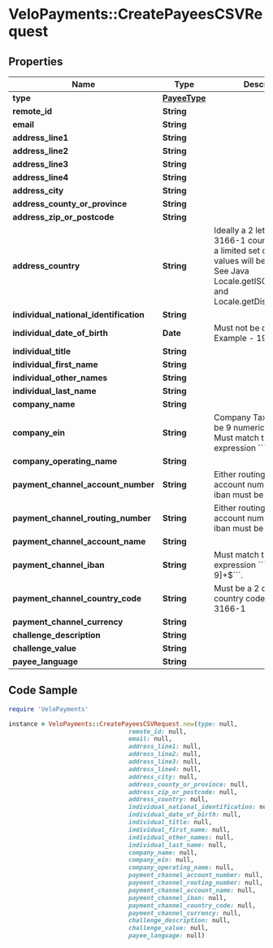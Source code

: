 # VeloPayments::CreatePayeesCSVRequest

## Properties

Name | Type | Description | Notes
------------ | ------------- | ------------- | -------------
**type** | [**PayeeType**](PayeeType.md) |  | 
**remote_id** | **String** |  | 
**email** | **String** |  | 
**address_line1** | **String** |  | 
**address_line2** | **String** |  | [optional] 
**address_line3** | **String** |  | [optional] 
**address_line4** | **String** |  | [optional] 
**address_city** | **String** |  | 
**address_county_or_province** | **String** |  | [optional] 
**address_zip_or_postcode** | **String** |  | 
**address_country** | **String** | Ideally a 2 letter ISO 3166-1 country code.  But a limited set of additional values will be corrected.  See Java Locale.getISOCountries() and Locale.getDisplayCountry() | 
**individual_national_identification** | **String** |  | [optional] 
**individual_date_of_birth** | **Date** | Must not be date in future. Example - 1970-05-20 | [optional] 
**individual_title** | **String** |  | [optional] 
**individual_first_name** | **String** |  | [optional] 
**individual_other_names** | **String** |  | [optional] 
**individual_last_name** | **String** |  | [optional] 
**company_name** | **String** |  | [optional] 
**company_ein** | **String** | Company Tax Id (EIN) must be 9 numeric characters. Must match the regular expression &#x60;&#x60;&#x60;[\\d]{9}&#x60;&#x60;&#x60;. | [optional] 
**company_operating_name** | **String** |  | [optional] 
**payment_channel_account_number** | **String** | Either routing number and account number or only iban must be set | [optional] 
**payment_channel_routing_number** | **String** | Either routing number and account number or only iban must be set | [optional] 
**payment_channel_account_name** | **String** |  | [optional] 
**payment_channel_iban** | **String** | Must match the regular expression &#x60;&#x60;&#x60;^[A-Za-z0-9]+$&#x60;&#x60;&#x60;. | [optional] 
**payment_channel_country_code** | **String** | Must be a 2 character country code - per ISO 3166-1 | [optional] 
**payment_channel_currency** | **String** |  | [optional] 
**challenge_description** | **String** |  | [optional] 
**challenge_value** | **String** |  | [optional] 
**payee_language** | **String** |  | [optional] 

## Code Sample

```ruby
require 'VeloPayments'

instance = VeloPayments::CreatePayeesCSVRequest.new(type: null,
                                 remote_id: null,
                                 email: null,
                                 address_line1: null,
                                 address_line2: null,
                                 address_line3: null,
                                 address_line4: null,
                                 address_city: null,
                                 address_county_or_province: null,
                                 address_zip_or_postcode: null,
                                 address_country: null,
                                 individual_national_identification: null,
                                 individual_date_of_birth: null,
                                 individual_title: null,
                                 individual_first_name: null,
                                 individual_other_names: null,
                                 individual_last_name: null,
                                 company_name: null,
                                 company_ein: null,
                                 company_operating_name: null,
                                 payment_channel_account_number: null,
                                 payment_channel_routing_number: null,
                                 payment_channel_account_name: null,
                                 payment_channel_iban: null,
                                 payment_channel_country_code: null,
                                 payment_channel_currency: null,
                                 challenge_description: null,
                                 challenge_value: null,
                                 payee_language: null)
```


